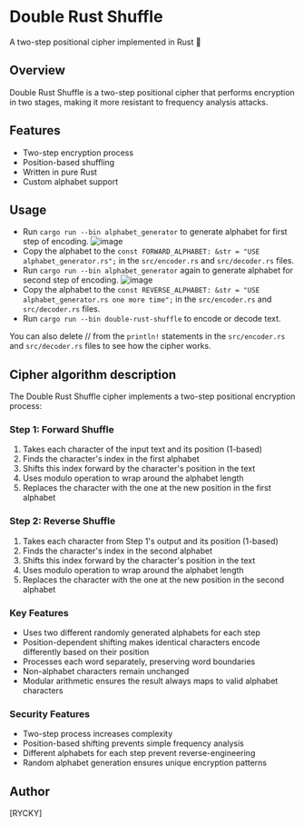 # Double Rust Shuffle

A two-step positional cipher implemented in Rust 🦀

## Overview
Double Rust Shuffle is a two-step positional cipher that performs encryption in two stages, making it more resistant to frequency analysis attacks.

## Features
- Two-step encryption process
- Position-based shuffling
- Written in pure Rust
- Custom alphabet support

## Usage
- Run `cargo run --bin alphabet_generator` to generate alphabet for first step of encoding.
![image](https://github.com/user-attachments/assets/6d21fda0-aa72-4b92-a9a1-2535caff0a00)
- Copy the alphabet to the `const FORWARD_ALPHABET: &str = "USE alphabet_generator.rs";` in the `src/encoder.rs` and `src/decoder.rs` files.
- Run `cargo run --bin alphabet_generator` again to generate alphabet for second step of encoding.
![image](https://github.com/user-attachments/assets/90bd9386-426d-414f-8da2-56401a4878fe)
- Copy the alphabet to the `const REVERSE_ALPHABET: &str = "USE alphabet_generator.rs one more time";` in the `src/encoder.rs` and `src/decoder.rs` files.
- Run `cargo run --bin double-rust-shuffle` to encode or decode text.

You can also delete // from the `println!` statements in the `src/encoder.rs` and `src/decoder.rs` files to see how the cipher works.

## Cipher algorithm description

The Double Rust Shuffle cipher implements a two-step positional encryption process:

### Step 1: Forward Shuffle
1. Takes each character of the input text and its position (1-based)
2. Finds the character's index in the first alphabet
3. Shifts this index forward by the character's position in the text
4. Uses modulo operation to wrap around the alphabet length
5. Replaces the character with the one at the new position in the first alphabet

### Step 2: Reverse Shuffle
1. Takes each character from Step 1's output and its position (1-based)
2. Finds the character's index in the second alphabet
3. Shifts this index forward by the character's position in the text
4. Uses modulo operation to wrap around the alphabet length
5. Replaces the character with the one at the new position in the second alphabet

### Key Features
- Uses two different randomly generated alphabets for each step
- Position-dependent shifting makes identical characters encode differently based on their position
- Processes each word separately, preserving word boundaries
- Non-alphabet characters remain unchanged
- Modular arithmetic ensures the result always maps to valid alphabet characters

### Security Features
- Two-step process increases complexity
- Position-based shifting prevents simple frequency analysis
- Different alphabets for each step prevent reverse-engineering
- Random alphabet generation ensures unique encryption patterns

## Author
[RYCKY]
